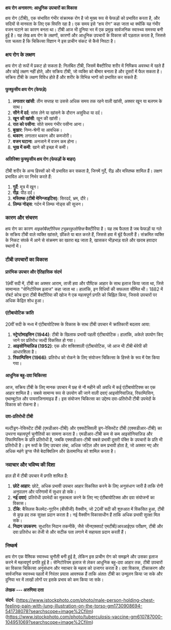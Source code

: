 **क्षय रोग अनावरण: आधुनिक उपचारों का विकास**

क्षय रोग (टीबी), एक संभावित गंभीर संक्रामक रोग है जो मुख्य रूप से फेफड़ों को प्रभावित करता है, और सदियों से मानवता के लिए एक विपत्ति रहा है। एक समय इसे “क्षय रोग” कहा जाता था क्योंकि यह गंभीर वजन घटाने का कारण बनता था। टीबी आज भी दुनिया भर में एक प्रमुख सार्वजनिक स्वास्थ्य समस्या बनी हुई है। यह लेख क्षय रोग के लक्षणों, कारणों और आधुनिक उपचारों के विकास की पड़ताल करता है, जिससे पता चलता है कि चिकित्सा विज्ञान ने इस प्राचीन संकट से कैसे निपटा है।

### क्षय रोग के लक्षण

क्षय रोग दो रूपों में प्रकट हो सकता है: निलंबित टीबी, जिसमें बैक्टीरिया शरीर में निष्क्रिय अवस्था में रहते हैं और कोई लक्षण नहीं होते, और सक्रिय टीबी, जो व्यक्ति को बीमार बनाता है और दूसरों में फैल सकता है। सक्रिय टीबी के लक्षण विविध होते हैं और शरीर के विभिन्न भागों को प्रभावित कर सकते हैं:

#### फुफ्फुसीय क्षय रोग (फेफड़े)
1. **लगातार खांसी**: तीन सप्ताह या उससे अधिक समय तक रहने वाली खांसी, अक्सर खून या बलगम के साथ।
2. **सीने में दर्द**: सांस लेने या खांसने के दौरान असुविधा या दर्द।
3. **खून की खांसी**: खून की खांसी।
4. **रात को पसीना**: सोते समय गंभीर पसीना आना।
5. **बुखार**: निम्न-श्रेणी या आवधिक।
6. **थकान**: लगातार थकान और कमजोरी।
7. **वजन घटाना**: अनजाने में वजन कम होना।
8. **भूख में कमी**: खाने की इच्छा में कमी।

#### अतिरिक्त फुफ्फुसीय क्षय रोग (फेफड़ों के बाहर)
टीबी शरीर के अन्य हिस्सों को भी प्रभावित कर सकता है, जिनमें गुर्दे, रीढ़ और मस्तिष्क शामिल हैं। लक्षण प्रभावित अंग पर निर्भर करते हैं:

1. **गुर्दे**: मूत्र में खून।
2. **रीढ़**: पीठ दर्द।
3. **मस्तिष्क (टीबी मेनिन्जाइटिस)**: सिरदर्द, भ्रम, दौरे।
4. **लिम्फ नोड्स**: गर्दन में लिम्फ नोड्स की सूजन।

### कारण और संचरण

क्षय रोग का कारण *माइकोबैक्टीरियम ट्यूबरकुलोसिस* बैक्टीरिया है। यह तब फैलता है जब फेफड़ों या गले के सक्रिय टीबी वाले व्यक्ति खांसते, छींकते या बात करते हैं, जिससे हवा में बूंदें फैलती हैं। संक्रमित व्यक्ति के निकट संपर्क में आने से संक्रमण का खतरा बढ़ जाता है, खासकर भीड़भाड़ वाले और खराब हवादार स्थानों में।

### टीबी उपचारों का विकास

#### प्रारंभिक उपचार और ऐतिहासिक संदर्भ

19वीं सदी में, टीबी का अक्सर आराम, ताजी हवा और पौष्टिक आहार के साथ इलाज किया जाता था, जिसे सामान्यतः "सेनिटोरियम इलाज" कहा जाता था। हालांकि, इन विधियों की सफलता सीमित थी। 1882 में रॉबर्ट कोच द्वारा टीबी बैक्टीरिया की खोज ने एक महत्वपूर्ण प्रगति को चिह्नित किया, जिससे उपचारों पर अधिक केंद्रित शोध हुआ।

#### एंटीबायोटिक क्रांति

20वीं सदी के मध्य में एंटीबायोटिक्स के विकास के साथ टीबी उपचार में क्रांतिकारी बदलाव आया:

1. **स्ट्रेप्टोमाइसिन (1944)**: टीबी के खिलाफ प्रभावी पहली एंटीबायोटिक। हालांकि, अकेले उपयोग किए जाने पर प्रतिरोध जल्दी विकसित हो गया।
2. **आइसोनियाज़िड (1952)**: एक और शक्तिशाली एंटीबायोटिक, जो आज भी टीबी थेरेपी की आधारशिला है।
3. **रिफाम्पिसिन (1966)**: प्रतिरोध को रोकने के लिए संयोजन चिकित्सा के हिस्से के रूप में पेश किया गया।

#### आधुनिक बहु-दवा चिकित्सा

आज, सक्रिय टीबी के लिए मानक उपचार में छह से नौ महीने की अवधि में कई एंटीबायोटिक्स का एक आहार शामिल है। सबसे सामान्य रूप से उपयोग की जाने वाली दवाएं आइसोनियाज़िड, रिफाम्पिसिन, एथाम्बुटोल और पायराज़िनामाइड हैं। इस संयोजन चिकित्सा का उद्देश्य दवा-प्रतिरोधी टीबी उपभेदों के विकास को रोकना है।

#### दवा-प्रतिरोधी टीबी

मल्टीड्रग-रेसिस्टेंट टीबी (एमडीआर-टीबी) और एक्सटेंसिवली ड्रग-रेसिस्टेंट टीबी (एक्सडीआर-टीबी) का उभरना महत्वपूर्ण चुनौतियों का सामना करता है। एमडीआर-टीबी कम से कम आइसोनियाज़िड और रिफाम्पिसिन के प्रति प्रतिरोधी है, जबकि एक्सडीआर-टीबी सबसे प्रभावी दूसरी पंक्ति के उपचारों के प्रति भी प्रतिरोधी है। इन रूपों के लिए उपचार लंबा, अधिक जटिल और कम प्रभावी होता है, जो अक्सर नए और अधिक महंगे ड्रग्स जैसे बेदाक्विलिन और डेलामानिड को शामिल करता है।

### नवाचार और भविष्य की दिशा

हाल ही में टीबी उपचार में प्रगति शामिल हैं:

1. **छोटे आहार**: छोटे, अधिक प्रभावी उपचार आहार विकसित करने के लिए अनुसंधान जारी है ताकि रोगी अनुपालन और परिणामों में सुधार हो सके।
2. **नई दवाएं**: प्रतिरोधी उपभेदों का मुकाबला करने के लिए नए एंटीबायोटिक्स और दवा संयोजनों का विकास।
3. **टीके**: बैसिलस कैलमेट-गुएरिन (बीसीजी) वैक्सीन, जो 20वीं सदी की शुरुआत में विकसित हुआ, टीबी से कुछ हद तक सुरक्षा प्रदान करता है। नई वैक्सीन विकासाधीन हैं ताकि अधिक प्रभावी सुरक्षा मिल सके।
4. **निदान उपकरण**: सुधारित निदान तकनीकें, जैसे जीनएक्सपर्ट एमटीबी/आरआईएफ परीक्षण, टीबी और दवा प्रतिरोध का तेजी से और सटीक पता लगाने में सहायता प्रदान करती हैं।

### निष्कर्ष

क्षय रोग एक वैश्विक स्वास्थ्य चुनौती बनी हुई है, लेकिन इस प्राचीन रोग को समझने और उसका इलाज करने में महत्वपूर्ण प्रगति हुई है। सेनिटोरियम इलाज से लेकर आधुनिक बहु-दवा आहार तक, टीबी उपचारों का विकास चिकित्सा अनुसंधान और नवाचार के महत्व को उजागर करता है। दवा विकास, टीकाकरण और सार्वजनिक स्वास्थ्य पहलों में निरंतर प्रयास आवश्यक हैं ताकि अंततः टीबी का उन्मूलन किया जा सके और दुनिया भर में लाखों लोगों पर इसके प्रभाव को कम किया जा सके।

**लेखक --- अरुणिमा दत्ता**

**संदर्भ**:
(https://www.istockphoto.com/photo/male-person-holding-chest-feeling-pain-with-lung-illustration-on-the-torso-gm1730908694-541738078?searchscope=image%2Cfilm)
(https://www.istockphoto.com/photo/tuberculosis-vaccine-gm610787000-104951069?searchscope=image%2Cfilm)
